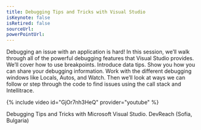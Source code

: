 ```yaml
---
title: Debugging Tips and Tricks with Visual Studio
isKeynote: false
isRetired: false
sourceUrl:
powerPointUrl:
---
```

Debugging an issue with an application is hard! In this session, we’ll walk through all of the powerful debugging features that Visual Studio provides. We’ll cover how to use breakpoints. Introduce data tips. Show you how you can share your debugging information. Work with the different debugging windows like Locals, Autos, and Watch. Then we’ll look at ways we can follow or step through the code to find issues using the call stack and Intellitrace.

{% include video id="GjOr7nh3HeQ" provider="youtube" %}
<figcaption>Debugging Tips and Tricks with Microsoft Visual Studio. DevReach (Sofia, Bulgaria)</figcaption>